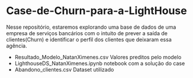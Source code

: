 # Case-de-Churn-para-a-LightHouse
Nesse repositório, estaremos explorando uma base de dados de uma empresa de serviços bancários com o intuito de prever a saída de clientes(Churn) e identificar o perfil dos clientes que deixaram essa agência.
- Resultado_Modelo_NatanXimenes.csv Valores preditos pelo modelo
- LighthouseDS_NatanXimenes.ipynb notebook com a solução do case
- Abandono_clientes.csv Dataset utilizado
